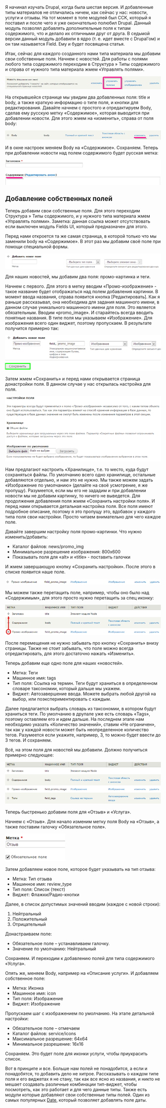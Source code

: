 Я начинал изучать Drupal, когда была шестая версия. И добавленные типы
материалов не отличались ничем, как сейчас у нас: новости, услуги и отзывы. На
тот момент в топе модулей был CCK, который я поставил и после чего я уже
окончательно полюбил Drupal. Данный модуль позволял добавлять дополнительные
поля к типам содержимого, что и делало их отличными друг от друга. В седьмой
версии данный модуль добавили в ядро (т. е. идет вместе с Drupal’ом) и он там
называется Field. Ему и будет посвящена статья.

Итак, сейчас для каждого созданного нами типа материала мы добавим свои
собственные поля. Начнем с новостей. Для работы с полями любого типа содержимого
переходим в Структура » Типы содержимого и справа от нужного типа материала жмем
«Управлять полями».

![Управление полями.](image/fields1.jpg)

На открывшейся странице мы увидим два добавленных поля: title и body, а также
краткую информацию о типе поля, и кнопки для редактирования. Давайте начнем с
простого и отредактируем Body, сделав ему русскую метку «Содержимое», которая
выводится при добавлении новости. Для этого жмем на «изменить», справа от поля
body:

![Изменить поле.](image/fields2.jpg)

И в окне настроек меняем Body на «Содержимое». Сохраняем. Теперь при добавлении
новости над полем содержимого будет русская метка:

![Результат изменения метки.](image/fields3.jpg)

## Добавление собственных полей

Теперь добавим свои собственные поля. Для этого переходим Структура » Типы
содержимого, и у нужного типа материала жмем «Управлять полями». Заметка: данная
ссылка может отсутствовать если выключен модуль Fields UI, который предназначен
для этого.

Перед нами откроется та же самая страница, в которой только что мы заменили body
на «Содержимое». В этот раз мы добавим своё поле при помощи специальной формы.

![Добавление нового поля.](image/fields4.png)

Для наших новостей, мы добавим два поля: промо-картинка и теги.

Начнем с первого. Для этого в метку вводим «Промо-изображение» - такое название
будет отображаться над полем добавления картинки. В момент ввода названия,
справа появится кнопка [Редактировать]. Как я раньше рассказывал, она необходима
для задания машинного имени, в данном случае уникального машинного имени для
поля. Это является обязательным. Вводим «promo_image». И старайтесь всегда
вводить понятные названия. В типе поля мы указываем «Изображение». Для
изображения всего один виджет, поэтому пропускаем. В результате получится
примерно так:

![Первый этап добавления.](image/fields5.png)

Затем жмем «Сохранить» и перед нами открывается страница донастройки поля. В
данном случае у нас открылась настройка для поля.

![Второй этап настройки.](image/fields6.png)

Нам предлагают настроить «Хранилище», т.е. то место, куда будут сохраняться
файлы. По умолчанию всего одно хранилище, остальные добавляются отдельно, и нам
это не нужно. Мы также можем задать «Изображение по умолчанию» (делайте на своё
усмотрение, я же пропущу). Разумеется, если мы его не зададим и при добавлении
новости мы не добавим картинку, то ничего не выведется. Для продолжения
добавления поля жмем «Сохранить настройки поля». И перед нами открывается
детальная настройка поля. Все поля имеют подробное описание, поэтому я это
пропущу это, вдобавок у каждого типа поля свои настройки. Просто читаем
внимательно для чего каждое поле.

Давайте завершим настройку поля промо-картинки. Что нужно изменить/добавить:

- Каталог файлов: news/promo_img
- Минимальное разрешение изображения: 800х600
- Показывать поля для «alt» и «title» - поставить галочки

И жмем завершающую кнопку «Сохранить настройки». После этого в списке появится
наше поле.

![Добавленное поле.](image/fields7.png)

Мы можем также перетащить поле, например, чтобы оно было над «Содержимым», для
этого просто нужно перетащить за спец иконку:

![Переносим поле выше.](image/fields8.png)

После перемещения не нужно забывать про кнопку «Сохранить» внизу страницы. Также
не стоит забывать, что поле можно всегда отредактировать, для этого достаточно
нажать «Изменить».

Теперь добавим еще одно поле для наших «новостей».

- Метка: Теги
- Машинное имя: tags
- Тип поля: Ссылка на термин. Теги будут храниться в определенном словаре
  таксономии, который дальше мы укажем.
- Виджет: Автозавершение ввода. Можете выбрать любой другой на выбор, или
  поэкспериментировать с каждым.

Далее предлагается выбрать словарь из таксономии, в котором будут храниться
теги. По умолчанию в друпале уже есть словарь «Tags», поэтому оставляем его и
идем дальше. На последнем этапе нам необходимо указать «Количество значений»,
ставим «Не ограничен», так как у каждой новости может быть неопределенное
количество тегов. Разумеется если укажите, например, 3, то можно будет ввести до
3 тегов. И сохраняем.

Всё, на этом поля для новостей мы добавили. Должно получиться примерно
следующее:

![Результат добавления полей.](image/fields9.png)

Теперь быстренько добавим поля для «Отзыв» и «Услуга».

Начнем с «Отзыв». Для начало изменим метку поля Body на «Отзыв», а также
поставим галочку «Обязательное поле».

![Метка и обязательное поле.](image/fields10.png)

Затем добавляем новое поле, которое будет указывать на тип отзыва:

- Метка: Тип отзыва
- Машинное имя: review_type
- Тип поля: Список (текст)
- Виджет: Флажки/Радио-кнопки

Далее, в список допустимых значений вводим (каждое с новой строки):

1. Нейтральный
2. Положительный
3. Отрицательный

Донастраиваем поле:

- Обязательное поле – устанавливаем галочку.
- Значение по умолчанию: Нейтральный

Сохраняем. И переходим к добавлению полей для типа содержимого «Услуга».

Опять же, меняем Body, например на «Описание услуги». И добавляем собственное
поле:

- Метка: Иконка
- Машинное имя: icon
- Тип поля: Изображение
- Виджет: Изображение

Пропускаем шаг с изображением по умолчанию. На этапе детальной настройки:

- Обязательное поле – отмечаем
- Каталог файлов: service/icons
- Максимальное разрешение: 64х64
- Минимальное разрешение: 16х16

Сохраняем. Это будет поле для иконки услуги, чтобы приукрасить список.

Вот в принципе и все. Больше нам полей не понадобится, а если и понадобятся, то
добавить дело не хитрое. Рассказывать о каждом типе поля и его виджетах я не
стану, так как все ясно из названия, и никто не мешает создавать различные
комбинации тип-виджет, чтобы посмотреть, как это работает и для чего данные
типы. Также есть модули которые добавляют свои собственные типы полей. Один из
самых популярных [Date](http://drupal.org/project/date), который позволяет
добавлять поле даты.
